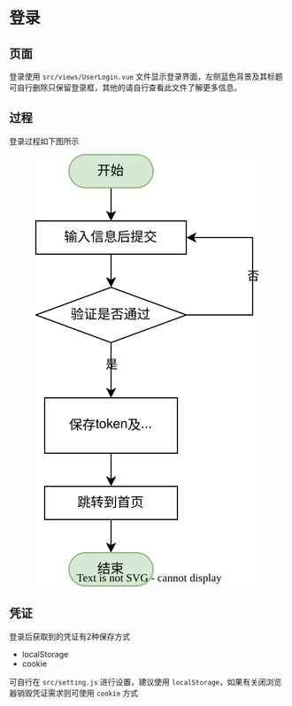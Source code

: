# 登录

## 页面

登录使用 `src/views/UserLogin.vue` 文件显示登录界面，左侧蓝色背景及其标题可自行删除只保留登录框，其他的请自行查看此文件了解更多信息。

## 过程

登录过程如下图所示

<p align="center">
    <img src="../assets/images/vt-admin-login.drawio.svg" />
</p>

## 凭证

登录后获取到的凭证有2种保存方式

 - localStorage
 - cookie

可自行在 `src/setting.js` 进行设置，建议使用 `localStorage`，如果有关闭浏览器销毁凭证需求则可使用 `cookie` 方式